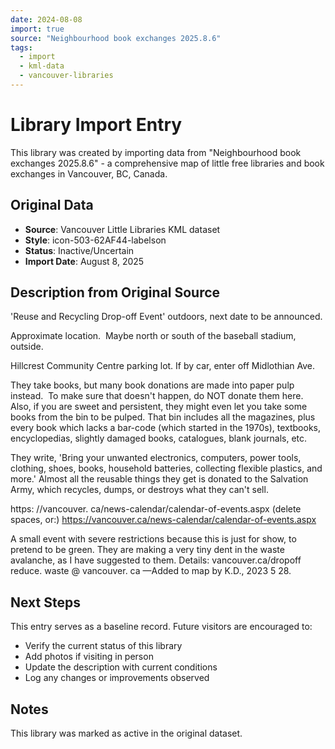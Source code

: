 ```yaml
---
date: 2024-08-08
import: true
source: "Neighbourhood book exchanges 2025.8.6"
tags:
  - import
  - kml-data
  - vancouver-libraries
---
```


# Library Import Entry

This library was created by importing data from "Neighbourhood book exchanges 2025.8.6" - a comprehensive map of little free libraries and book exchanges in Vancouver, BC, Canada.

## Original Data

- **Source**: Vancouver Little Libraries KML dataset
- **Style**: icon-503-62AF44-labelson
- **Status**: Inactive/Uncertain
- **Import Date**: August 8, 2025

## Description from Original Source

'Reuse and Recycling Drop-off Event' outdoors, next date to be announced.

Approximate location.  Maybe north or south of the baseball stadium, outside.

Hillcrest Community Centre parking lot. 
If by car, enter off Midlothian Ave.

They take books, but many book donations are made into paper pulp instead.  To make sure that doesn't happen, do NOT donate them here. Also, if you are sweet and persistent, they might even let you take some books from the bin to be pulped. That bin includes all the magazines, plus every book which lacks a bar-code (which started in the 1970s), textbooks, encyclopedias, slightly damaged books, catalogues, blank journals, etc.

They write, 'Bring your unwanted electronics, computers, power tools, clothing, shoes, books, household batteries, collecting flexible plastics, and more.'
Almost all the reusable things they get is donated to the Salvation Army, which recycles, dumps, or destroys what they can't sell.

https: //vancouver. ca/news-calendar/calendar-of-events.aspx (delete spaces, or:)
https://vancouver.ca/news-calendar/calendar-of-events.aspx

A small event with severe restrictions because this is just for show, to pretend to be green. They are making a very tiny dent in the waste avalanche, as I have suggested to them. 
Details: vancouver.ca/dropoff
reduce. waste @ vancouver. ca
—Added to map by K.D., 2023 5 28.



## Next Steps

This entry serves as a baseline record. Future visitors are encouraged to:
- Verify the current status of this library
- Add photos if visiting in person
- Update the description with current conditions
- Log any changes or improvements observed

## Notes

This library was marked as active in the original dataset.
